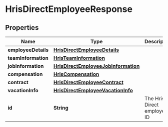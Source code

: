 

# HrisDirectEmployeeResponse


## Properties

| Name | Type | Description | Notes |
|------------ | ------------- | ------------- | -------------|
|**employeeDetails** | [**HrisDirectEmployeeDetails**](HrisDirectEmployeeDetails.md) |  |  |
|**teamInformation** | [**HrisTeamInformation**](HrisTeamInformation.md) |  |  |
|**jobInformation** | [**HrisDirectEmployeeJobInformation**](HrisDirectEmployeeJobInformation.md) |  |  |
|**compensation** | [**HrisCompensation**](HrisCompensation.md) |  |  |
|**contract** | [**HrisDirectEmployeeContract**](HrisDirectEmployeeContract.md) |  |  |
|**vacationInfo** | [**HrisDirectEmployeeVacationInfo**](HrisDirectEmployeeVacationInfo.md) |  |  [optional] |
|**id** | **String** | The Hris Direct employee ID |  [optional] |



